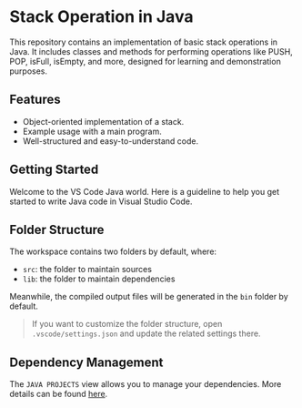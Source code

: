 # Stack Operation in Java

This repository contains an implementation of basic stack operations in Java. It includes classes and methods for performing operations like PUSH, POP, isFull, isEmpty, and more, designed for learning and demonstration purposes.

## Features
- Object-oriented implementation of a stack.
- Example usage with a main program.
- Well-structured and easy-to-understand code.

## Getting Started

Welcome to the VS Code Java world. Here is a guideline to help you get started to write Java code in Visual Studio Code.

## Folder Structure

The workspace contains two folders by default, where:

- `src`: the folder to maintain sources
- `lib`: the folder to maintain dependencies

Meanwhile, the compiled output files will be generated in the `bin` folder by default.

> If you want to customize the folder structure, open `.vscode/settings.json` and update the related settings there.

## Dependency Management

The `JAVA PROJECTS` view allows you to manage your dependencies. More details can be found [here](https://github.com/microsoft/vscode-java-dependency#manage-dependencies).

